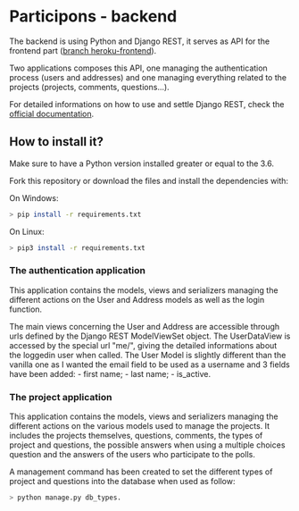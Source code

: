 # **Participons - backend**

The backend is using Python and Django REST, it serves as API for the frontend part ([branch heroku-frontend](https://github.com/vicsim181/P13/tree/heroku-frontend)).

Two applications composes this API, one managing the authentication process (users and addresses) and one managing everything related to the projects (projects, comments, questions...).

For detailed informations on how to use and settle Django REST, check the [official documentation](https://www.django-rest-framework.org/).

## **How to install it?**

Make sure to have a Python version installed greater or equal to the 3.6.

Fork this repository or download the files and install the dependencies with:

On Windows:

```bash
> pip install -r requirements.txt
```

On Linux:

```bash
> pip3 install -r requirements.txt
```

### The authentication application

This application contains the models, views and serializers managing the different actions on the User and Address models as well as the login function.

The main views concerning the User and Address are accessible through urls defined by the Django REST ModelViewSet object. The UserDataView is accessed by the special url "me/", giving the detailed informations about the loggedin user when called.
The User Model is slightly different than the vanilla one as I wanted the email field to be used as a username and 3 fields have been added: - first name; - last name; - is_active.

### The project application

This application contains the models, views and serializers managing the different actions on the various models used to manage the projects. It includes the projects themselves, questions, comments, the types of project and questions, the possible answers when using a multiple choices question and the answers of the users who participate to the polls.

A management command has been created to set the different types of project and questions into the database when used as follow:

```bash
> python manage.py db_types.
```
